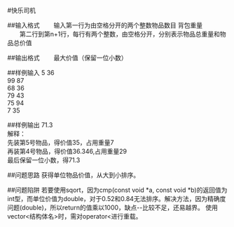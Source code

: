 #快乐司机

##输入格式
　　输入第一行为由空格分开的两个整数物品数目 背包重量<br>
　　第二行到第n+1行，每行有两个整数，由空格分开，分别表示物品总重量和物品总价值<br>

##输出格式
　　最大价值（保留一位小数）

##样例输入
5 36<br>
99 87<br>
68 36<br>
79 43<br>
75 94<br>
7 35<br>

##样例输出
71.3<br>
解释：<br>
先装第5号物品，得价值35，占用重量7<br>
再装第4号物品，得价值36.346,占用重量29<br>
最后保留一位小数，得71.3<br>

##问题思路
	获得单位物品价值，从大到小排序。

##问题陷阱
	若要使用sqort，因为cmp(const void *a, const void *b)的返回值为int型，而单位价值为double，对于0.52和0.84无法排序。解决方法，因为精确度问题(double)，所以return的值乘以1000，缺点--比较不足，还易越界。
	使用vector<结构体名>时，需对operator<进行重载。

